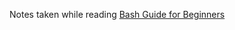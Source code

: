 Notes taken while reading [Bash Guide for Beginners](https://tldp.org/LDP/Bash-Beginners-Guide/html/index.html)
